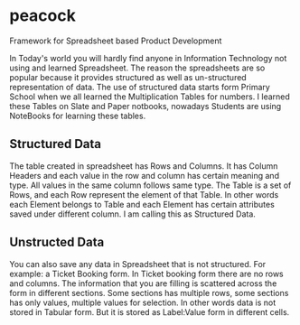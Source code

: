 # peacock
Framework for Spreadsheet based Product Development

In Today's world you will hardly find anyone in Information Technology not using and learned Spreadsheet.
The reason the spreadsheets are so popular because it provides structured as well as un-structured representation of data.
The use of structured data starts form Primary School when we all learned the Multiplication Tables for numbers. I learned these Tables on Slate and Paper notbooks, nowadays Students are using NoteBooks for learning these tables.

Structured Data
----------------
The table created in spreadsheet has Rows and Columns. It has Column Headers and each value in the row and column has certain meaning and type. All values in the same column follows same type. 
The Table is a set of Rows, and each Row represent the element of that Table. In other words each Element belongs to Table and each Element has certain attributes saved under different column. I am calling this as Structured Data.

Unstructed Data
----------------
You can also save any data in Spreadsheet that is not structured. For example: a Ticket Booking form. In Ticket booking form there are no rows and columns. The information that you are filling is scattered across the form in different sections. Some sections has multiple rows, some sections has only values, multiple values for selection. In other words data is not stored in Tabular form. But it is stored as Label:Value form in different cells.


